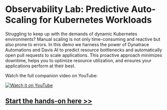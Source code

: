 # Observability Lab: Predictive Auto-Scaling for Kubernetes Workloads

Struggling to keep up with the demands of dynamic Kubernetes environments? Manual scaling is not only time-consuming and
reactive but also prone to errors. In this demo we harness the power of Dynatrace Automations and Davis AI to predict
resource bottlenecks and automatically open pull requests to scale applications. This proactive approach minimizes
downtime, helps you to optimize resource utilization, and ensures your applications perform at their best.

Watch the full companion video on YouTube:

[![Watch it on YouTube](https://img.youtube.com/vi/EMw-MUZi-xk/0.jpg)](https://www.youtube.com/watch?v=EMw-MUZi-xk)

## [Start the hands-on here >>]([https://dynatrace.github.io/obslab-release-validation/](https://dynatrace.github.io/obslab-predictive-kubernetes-scaling))
